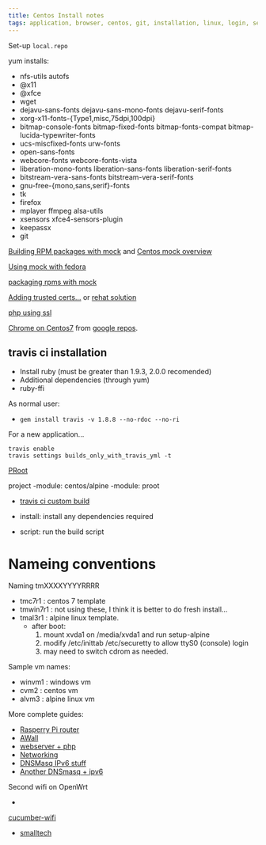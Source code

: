```yaml
---
title: Centos Install notes
tags: application, browser, centos, git, installation, linux, login, settings, windows
---
```


Set-up `local.repo`

yum installs:

- nfs-utils autofs
- @x11
- @xfce
- wget
- dejavu-sans-fonts dejavu-sans-mono-fonts dejavu-serif-fonts
- xorg-x11-fonts-{Type1,misc,75dpi,100dpi}
- bitmap-console-fonts bitmap-fixed-fonts bitmap-fonts-compat bitmap-lucida-typewriter-fonts
- ucs-miscfixed-fonts urw-fonts
- open-sans-fonts
- webcore-fonts webcore-fonts-vista
- liberation-mono-fonts liberation-sans-fonts liberation-serif-fonts
- bitstream-vera-sans-fonts bitstream-vera-serif-fonts
- gnu-free-{mono,sans,serif}-fonts
- tk
- firefox
- mplayer ffmpeg alsa-utils 
- xsensors xfce4-sensors-plugin
- keepassx
- git

[Building RPM packages with mock](https://blog.packagecloud.io/eng/2015/05/11/building-rpm-packages-with-mock/)
and [Centos mock overview](https://github.com/perfsonar/project/wiki/CentOS-Mock-Overview)

[Using mock with fedora](https://fedoraproject.org/wiki/Using_Mock_to_test_package_builds#Building_packages_that_depend_on_packages_not_in_a_repository)

[packaging rpms with mock](http://blog.packagecloud.io/eng/2015/05/11/building-rpm-packages-with-mock/)

[Adding trusted certs…](https://gist.github.com/oussemos/cf81d86a446544bfa9c92f3576306aff) or [rehat solution](https://access.redhat.com/solutions/1549003)

[php using ssl](http://www.devdungeon.com/content/how-use-ssl-sockets-php)

[Chrome on Centos7](https://www.tecmint.com/install-google-chrome-on-redhat-centos-fedora-linux/) from [google repos](https://www.google.com/linuxrepositories/).

## travis ci installation

- Install ruby (must be greater than 1.9.3, 2.0.0 recomended)
- Additional dependencies (through yum)
- ruby-ffi

As normal user:

- `gem install travis -v 1.8.8 --no-rdoc --no-ri`

For a new application...

```
travis enable
travis settings builds_only_with_travis_yml -t
```

[PRoot](https://github.com/proot-me/PRoot/releases)

project
  -module: centos/alpine
      -module: proot

- [travis ci custom build](https://docs.travis-ci.com/user/customizing-the-build/)

- install: install any dependencies required
- script: run the build script

# Nameing conventions

Naming tmXXXXYYYYRRRR

* tmc7r1 : centos 7 template
* tmwin7r1 : not using these, I think it is better to do fresh install...
* tmal3r1 :  alpine linux template. 
   - after boot:
     1. mount xvda1 on /media/xvda1 and run setup-alpine
     2. modify /etc/inittab /etc/securetty to allow ttyS0 (console) login
     3. may need to switch cdrom as needed.

Sample vm names:

* winvm1 : windows vm
* cvm2 : centos vm
* alvm3 : alpine linux vm



More complete guides: 

- [Rasperry Pi router](https://wiki.alpinelinux.org/wiki/Linux_Router_with_VPN_on_a_Raspberry_Pi)
- [AWall](https://wiki.alpinelinux.org/wiki/How-To_Alpine_Wall)
- [webserver + php](https://wiki.alpinelinux.org/wiki/Nginx)
- [Networking](https://wiki.alpinelinux.org/wiki/Configure_Networking)
- [DNSMasq IPv6 stuff](https://egustafson.github.io/ipv6-dhcpv6.html)
- [Another DNSmasq + ipv6](https://hveem.no/using-dnsmasq-for-dhcpv6)

Second wifi on OpenWrt

-
 [cucumber-wifi](https://cucumberwifi.io/community/tutorials/openwrt-adding-second-ssid.html)
- [smalltech](https://www.smallbusinesstech.net/more-complicated-instructions/openwrt/hosting-two-wifi-networks-on-one-openwrt-router)
